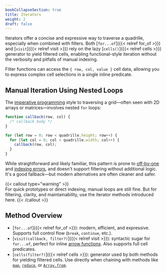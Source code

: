 ```yaml
---
bookCollapseSection: true
title: Iterators
weight: 2
draft: false
---
```


Iterators offer a concise and expressive way to traverse a quadrille, especially when combined with filters. Both [`for...of`]({{< relref for_of >}}) and [`visit`]({{< relref visit >}}) rely on the lazy [`cells()`]({{< relref cells >}}) generator to yield filtered cells, enabling functional-style iteration without the verbosity and pitfalls of manual indexing.

Filter functions can access the `{ row, col, value }` cell data, allowing you to express complex cell selections in a single inline predicate.

## Manual Iteration Using Nested Loops

The [imperative programming](https://en.wikipedia.org/wiki/Imperative_programming) style to traversing a grid—often seen with 2D arrays or matrices—involves nested `for` loops:

```js
function callback(row, col) {
  /* callback body */
}

for (let row = 0; row < quadrille.height; row++) {
  for (let col = 0; col < quadrille.width; col++) {
    callback(row, col);
  }
}
```

While straightforward and likely familiar, this pattern is prone to [off-by-one](https://en.wikipedia.org/wiki/Off-by-one_error) and [indexing errors](https://en.wikipedia.org/wiki/Array_data_structure#Indexing), and doesn't support filtering without additional logic. It's a good fallback—but modern alternatives are often cleaner and safer.

{{< callout type="warning" >}}  
For quick prototypes or direct indexing, manual loops are still fine. But for filtering, clarity, and maintainability, use the iterator methods introduced here.
{{< /callout >}}

## Method Overview

* [`for...of`]({{< relref for_of >}}): modern, efficient, and expressive. Supports full control flow (`break`, `continue`, etc.).
* [`visit(callback, filter?)`]({{< relref visit >}}): syntactic sugar for `for...of`, perfect for inline [arrow functions](https://www.w3schools.com/Js/js_arrow_function.asp). Also supports full cell predicates.
* [`cells(filter?)`]({{< relref cells >}}): generator used by both methods for yielding filtered cells. Use directly when chaining with methods like [`map`](https://developer.mozilla.org/en-US/docs/Web/JavaScript/Reference/Global_Objects/Array/map), [`reduce`](https://developer.mozilla.org/en-US/docs/Web/JavaScript/Reference/Global_Objects/Array/reduce), or [`Array.from`](https://developer.mozilla.org/en-US/docs/Web/JavaScript/Reference/Global_Objects/Array/from).